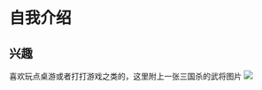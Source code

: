 # 自我介绍
## 兴趣
喜欢玩点桌游或者打打游戏之类的，这里附上一张三国杀的武将图片
![]("C:\Users\随意写写\Desktop\810a19d8bc3eb13533fabf9cfe4ebfd3fd1f4134eece.webp")
